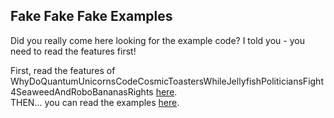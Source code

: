 ## Fake Fake Fake Examples

Did you really come here looking for the example code? I told you - you need to read the features first!

First, read the features of WhyDoQuantumUnicornsCodeCosmicToastersWhileJellyfishPoliticiansFight4SeaweedAndRoboBananasRights [here](https://github.com/Angelix1/WhyDoQuantumUnicornsCodeCosmicToastersWhileJellyfishPoliticiansFight4SeaweedAndRoboBananasRights/blob/main/README.md).<br>
THEN... you can read the examples [here](https://github.com/Angelix1/WhyDoQuantumUnicornsCodeCosmicToastersWhileJellyfishPoliticiansFight4SeaweedAndRoboBananasRights/blob/main/res/Examples.md).
